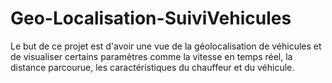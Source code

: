 # Geo-Localisation-SuiviVehicules

Le but de ce projet est d'avoir une vue de la géolocalisation de véhicules et de visualiser certains paramètres comme la vitesse en temps réel, la distance parcourue, les caractéristiques du chauffeur et du véhicule. 



